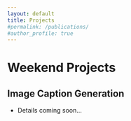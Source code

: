 ```yaml
---
layout: default
title: Projects
#permalink: /publications/
#author_profile: true
---
```


# Weekend Projects

## Image Caption Generation

- Details coming soon...